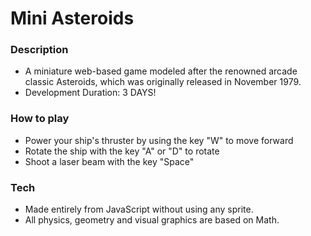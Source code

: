 # Mini Asteroids <br/>
### Description
- A miniature web-based game modeled after the renowned arcade classic Asteroids, which was originally released in November 1979.
- Development Duration: 3 DAYS!

### How to play
- Power your ship's thruster by using the key "W" to move forward
- Rotate the ship with the key "A" or "D" to rotate
- Shoot a laser beam with the key "Space"

### Tech
- Made entirely from JavaScript without using any sprite.<br/>
- All physics, geometry and visual graphics are based on Math.
